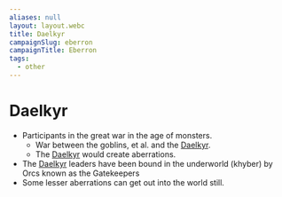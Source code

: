 ```yaml
---
aliases: null
layout: layout.webc
title: Daelkyr
campaignSlug: eberron
campaignTitle: Eberron
tags:
  - other
---
```

# Daelkyr

- Participants in the great war in the age of monsters.
	- War between the goblins, et al. and the [Daelkyr](other/daelkyr.md).
	- The [Daelkyr](other/daelkyr.md) would create aberrations.
- The [Daelkyr](other/daelkyr.md) leaders have been bound in the underworld (khyber) by Orcs known as the Gatekeepers
- Some lesser aberrations can get out into the world still.
